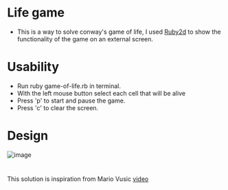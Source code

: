 # Life game
- This is a way to solve conway's game of life, I used [Ruby2d](https://www.ruby2d.com/) to show the functionality of the game on an external screen.

# Usability
- Run ruby game-of-life.rb in terminal.
- With the left mouse button select each cell that will be alive
- Press 'p' to start and pause the game.
- Press 'c' to clear the screen.

# Design
![image](https://user-images.githubusercontent.com/50384228/149211168-e05b2940-4373-47a9-b652-49d2b0c69135.png)

#  
This solution is inspiration from Mario Vusic [video](https://www.youtube.com/watch?v=Rp7v1f4lpPU&ab_channel=MarioVisic)
